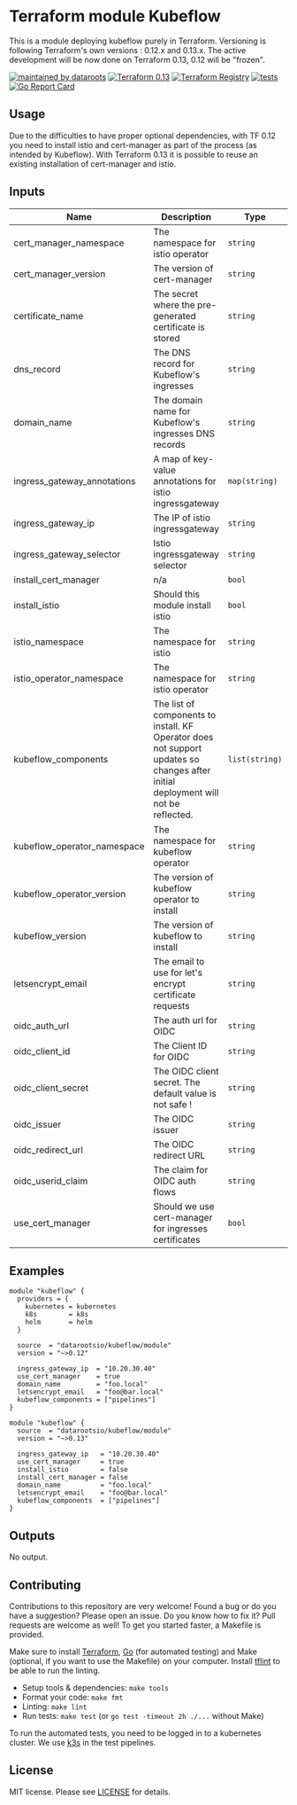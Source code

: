# Terraform module Kubeflow

This is a module deploying kubeflow purely in Terraform. Versioning is following Terraform's own versions : 0.12.x and 0.13.x. The active development will be now done on Terraform 0.13, 0.12 will be "frozen".

[![maintained by dataroots](https://img.shields.io/badge/maintained%20by-dataroots-%2300b189)](https://dataroots.io)
[![Terraform 0.13](https://img.shields.io/badge/terraform-0.13-%23623CE4)](https://www.terraform.io)
[![Terraform Registry](https://img.shields.io/badge/terraform-registry-%23623CE4)](https://registry.terraform.io/modules/datarootsio/kubeflow/module/)
[![tests](https://github.com/datarootsio/terraform-module-kubeflow/workflows/tests/badge.svg?branch=master)](https://github.com/datarootsio/terraform-module-kubeflow/actions)
[![Go Report Card](https://goreportcard.com/badge/github.com/datarootsio/terraform-module-kubeflow)](https://goreportcard.com/report/github.com/datarootsio/terraform-module-kubeflow)

## Usage

Due to the difficulties to have proper optional dependencies, with TF 0.12 you need to install istio and cert-manager as part of the process (as intended by Kubeflow). With Terraform 0.13 it is possible to reuse an existing installation of cert-manager and istio.

## Inputs

| Name | Description | Type | Default | Required |
|------|-------------|------|---------|:--------:|
| cert\_manager\_namespace | The namespace for istio operator | `string` | `"cert-manager"` | no |
| cert\_manager\_version | The version of cert-manager | `string` | `"v0.16.1"` | no |
| certificate\_name | The secret where the pre-generated certificate is stored | `string` | `""` | no |
| dns\_record | The DNS record for Kubeflow's ingresses | `string` | `"kubeflow"` | no |
| domain\_name | The domain name for Kubeflow's ingresses DNS records | `string` | `""` | no |
| ingress\_gateway\_annotations | A map of key-value annotations for istio ingressgateway | `map(string)` | `{}` | no |
| ingress\_gateway\_ip | The IP of istio ingressgateway | `string` | `""` | no |
| ingress\_gateway\_selector | Istio ingressgateway selector | `string` | `"ingressgateway"` | no |
| install\_cert\_manager | n/a | `bool` | `false` | no |
| install\_istio | Should this module install istio | `bool` | `false` | no |
| istio\_namespace | The namespace for istio | `string` | `"istio-system"` | no |
| istio\_operator\_namespace | The namespace for istio operator | `string` | `"istio-operator"` | no |
| kubeflow\_components | The list of components to install. KF Operator does not support updates so changes after initial deployment will not be reflected. | `list(string)` | <pre>[<br>  "jupyter",<br>  "spark",<br>  "pytorch",<br>  "knative",<br>  "spartakus",<br>  "tensorflow",<br>  "katib",<br>  "pipelines",<br>  "seldon"<br>]</pre> | no |
| kubeflow\_operator\_namespace | The namespace for kubeflow operator | `string` | `"kubeflow-operator"` | no |
| kubeflow\_operator\_version | The version of kubeflow operator to install | `string` | `"1.1.0"` | no |
| kubeflow\_version | The version of kubeflow to install | `string` | `"1.1.0"` | no |
| letsencrypt\_email | The email to use for let's encrypt certificate requests | `string` | `""` | no |
| oidc\_auth\_url | The auth url for OIDC | `string` | `"/dex/auth"` | no |
| oidc\_client\_id | The Client ID for OIDC | `string` | `"kubeflow-oidc-authservice"` | no |
| oidc\_client\_secret | The OIDC client secret. The default value is not safe ! | `string` | `""` | no |
| oidc\_issuer | The OIDC issuer | `string` | `"http://dex.auth.svc.cluster.local:5556/dex"` | no |
| oidc\_redirect\_url | The OIDC redirect URL | `string` | `"/login/oidc"` | no |
| oidc\_userid\_claim | The claim for OIDC auth flows | `string` | `"email"` | no |
| use\_cert\_manager | Should we use cert-manager for ingresses certificates | `bool` | `false` | no |

## Examples

```hcl
module "kubeflow" {
  providers = {
    kubernetes = kubernetes
    k8s        = k8s
    helm       = helm
  }

  source  = "datarootsio/kubeflow/module"
  version = "~>0.12"

  ingress_gateway_ip  = "10.20.30.40"
  use_cert_manager    = true
  domain_name         = "foo.local"
  letsencrypt_email   = "foo@bar.local"
  kubeflow_components = ["pipelines"]
}
```

```hcl
module "kubeflow" {
  source  = "datarootsio/kubeflow/module"
  version = "~>0.13"

  ingress_gateway_ip   = "10.20.30.40"
  use_cert_manager     = true
  install_istio        = false
  install_cert_manager = false
  domain_name          = "foo.local"
  letsencrypt_email    = "foo@bar.local"
  kubeflow_components  = ["pipelines"]
}
```

## Outputs

No output.

## Contributing

Contributions to this repository are very welcome! Found a bug or do you have a suggestion? Please open an issue. Do you know how to fix it? Pull requests are welcome as well! To get you started faster, a Makefile is provided.

Make sure to install [Terraform](https://learn.hashicorp.com/terraform/getting-started/install.html), [Go](https://golang.org/doc/install) (for automated testing) and Make (optional, if you want to use the Makefile) on your computer. Install [tflint](https://github.com/terraform-linters/tflint) to be able to run the linting.

* Setup tools & dependencies: `make tools`
* Format your code: `make fmt`
* Linting: `make lint`
* Run tests: `make test` (or `go test -timeout 2h ./...` without Make)

To run the automated tests, you need to be logged in to a kubernetes cluster. We use [k3s](https://k3s.io/) in the test pipelines.

## License

MIT license. Please see [LICENSE](LICENSE.md) for details.
